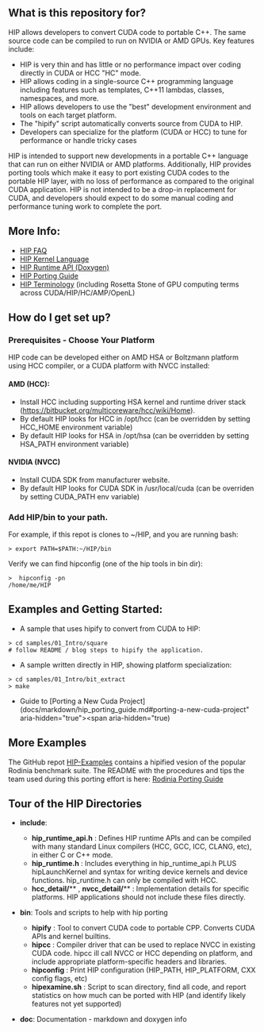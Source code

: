 ## What is this repository for? ###

HIP allows developers to convert CUDA code to portable C++.  The same source code can be compiled to run on NVIDIA or AMD GPUs. 
Key features include:

* HIP is very thin and has little or no performance impact over coding directly in CUDA or HCC "HC" mode.
* HIP allows coding in a single-source C++ programming language including features such as templates, C++11 lambdas, classes, namespaces, and more.
* HIP allows developers to use the "best" development environment and tools on each target platform.
* The "hipify" script automatically converts source from CUDA to HIP.
* Developers can specialize for the platform (CUDA or HCC) to tune for performance or handle tricky cases 

HIP is intended to support new developments in a portable C++ language that can run on either NVIDIA or AMD platforms.  Additionally, HIP provides porting tools which make it easy to port existing CUDA codes to the portable HIP layer, with no loss of performance as compared to the original CUDA application.  HIP is not intended to be a drop-in replacement for CUDA, and developers should expect to do some manual coding and performance tuning work to complete the port.

## More Info:
- [HIP FAQ](docs/markdown/hip_faq.md)
- [HIP Kernel Language](docs/markdown/hip_kernel_language.md)
- [HIP Runtime API (Doxygen)](docs/RuntimeAPI/html/group__API.html)
- [HIP Porting Guide](docs/markdown/hip_porting_guide.md)
- [HIP Terminology](docs/markdown/hip_terms.md) (including Rosetta Stone of GPU computing terms across CUDA/HIP/HC/AMP/OpenL)


## How do I get set up?

### Prerequisites - Choose Your Platform
HIP code can be developed either on AMD HSA or Boltzmann platform using HCC compiler, or a CUDA platform with NVCC installed:

#### AMD (HCC):

* Install HCC including supporting HSA kernel and runtime driver stack (https://bitbucket.org/multicoreware/hcc/wiki/Home).  
* By default HIP looks for HCC in /opt/hcc (can be overridden by setting HCC_HOME environment variable)
* By default HIP looks for HSA in /opt/hsa (can be overridden by setting HSA_PATH environment variable) 
   
#### NVIDIA (NVCC)
* Install CUDA SDK from manufacturer website.
* By default HIP looks for CUDA SDK in /usr/local/cuda (can be overriden by setting CUDA_PATH env variable)

### Add HIP/bin to your path.
For example, if this repot is clones to ~/HIP, and you are running bash:
```
> export PATH=$PATH:~/HIP/bin
```
Verify we can find hipconfig (one of the hip tools in bin dir):
```
>  hipconfig -pn
/home/me/HIP
```

## Examples and Getting Started:

* A sample that uses hipify to convert from CUDA to HIP:
 
```shell
> cd samples/01_Intro/square
# follow README / blog steps to hipify the application.
```

* A sample written directly in HIP, showing platform specialization:
```shell
> cd samples/01_Intro/bit_extract
> make
```

* Guide to [Porting a New Cuda Project](docs/markdown/hip_porting_guide.md#porting-a-new-cuda-project" aria-hidden="true"><span aria-hidden="true)

 
## More Examples
The GitHub repot [HIP-Examples](https://github.com/GPUOpen-ProfessionalCompute-Tools/HIP-Examples.git) contains a hipified vesion of the popular Rodinia benchmark suite.
The README with the procedures and tips the team used during this porting effort is here: [Rodinia Porting Guide](https://github.com/GPUOpen-ProfessionalCompute-Tools/HIP-Examples/blob/master/rodinia_3.0/hip/README.hip_porting)

## Tour of the HIP Directories
* **include**: 
    * **hip_runtime_api.h** : Defines HIP runtime APIs and can be compiled with many standard Linux compilers (HCC, GCC, ICC, CLANG, etc), in either C or C++ mode.
    * **hip_runtime.h** : Includes everything in hip_runtime_api.h PLUS hipLaunchKernel and syntax for writing device kernels and device functions.  hip_runtime.h can only be compiled with HCC.
    * **hcc_detail/**** , **nvcc_detail/**** : Implementation details for specific platforms.  HIP applications should not include these files directly.
    
* **bin**: Tools and scripts to help with hip porting
    * **hipify** : Tool to convert CUDA code to portable CPP.  Converts CUDA APIs and kernel builtins.  
    * **hipcc** : Compiler driver that can be used to replace NVCC in existing CUDA code.  hipcc ill call NVCC or HCC depending on platform, and include appropriate platform-specific headers and libraries.
    * **hipconfig** : Print HIP configuration (HIP_PATH, HIP_PLATFORM, CXX config flags, etc)
    * **hipexamine.sh** : Script to scan directory, find all code, and report statistics on how much can be ported with HIP (and identify likely features not yet supported)

* **doc**: Documentation - markdown and doxygen info
